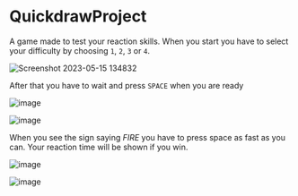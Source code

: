 # QuickdrawProject
A game made to test your reaction skills. When you start you have to select your difficulty by choosing `1`, `2`, `3` or `4`.

![Screenshot 2023-05-15 134832](https://github.com/KaloMichev/QuickdrawProject/assets/130793627/3d420457-d80b-4e21-9602-feb5e84104a5)

After that you have to wait and press `SPACE` when you are ready

![image](https://github.com/KaloMichev/QuickdrawProject/assets/130793627/d7cdca4d-093b-407f-b017-f69e8a5166d3)

![image](https://github.com/KaloMichev/QuickdrawProject/assets/130793627/2a147171-b7b9-4fbc-982b-6ce900eed985)

When you see the sign saying *FIRE* you have to press space as fast as you can. Your reaction time will be shown if you win.

![image](https://github.com/KaloMichev/QuickdrawProject/assets/130793627/801e341e-97b4-4cc7-adda-0c1a6d035b94)

![image](https://github.com/KaloMichev/QuickdrawProject/assets/130793627/6f2e8022-8707-4e7e-924a-a1ae5c193a0d)

